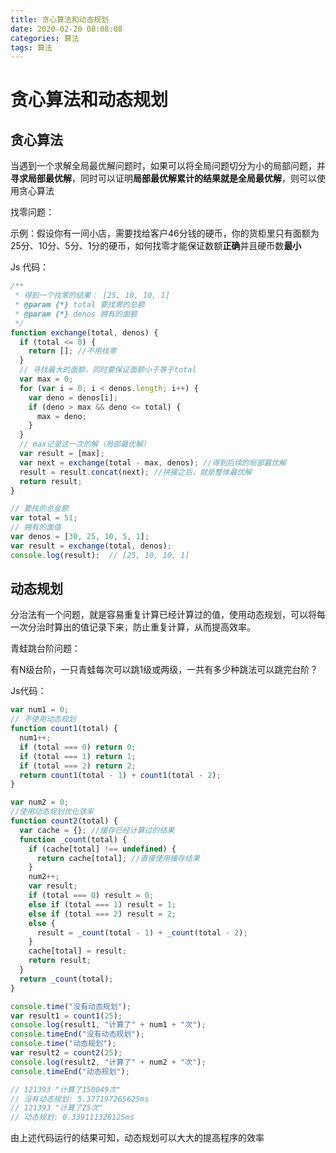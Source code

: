 ```yaml
---
title: 贪心算法和动态规划
date: 2020-02-20 08:08:08
categories: 算法
tags: 算法
---
```


# 贪心算法和动态规划

## 贪心算法

当遇到一个求解全局最优解问题时，如果可以将全局问题切分为小的局部问题，并**寻求局部最优解**，同时可以证明**局部最优解累计的结果就是全局最优解**，则可以使用贪心算法

找零问题：

示例：假设你有一间小店，需要找给客户46分钱的硬币，你的货柜里只有面额为25分、10分、5分、1分的硬币，如何找零才能保证数额**正确**并且硬币数**最小**

Js 代码：
```js
/**
 * 得到一个找零的结果： [25, 10, 10, 1]
 * @param {*} total 要找零的总额
 * @param {*} denos 拥有的面额
 */
function exchange(total, denos) {
  if (total <= 0) {
    return []; //不用找零
  }
  // 寻找最大的面额，同时要保证面额小于等于total
  var max = 0;
  for (var i = 0; i < denos.length; i++) {
    var deno = denos[i];
    if (deno > max && deno <= total) {
      max = deno;
    }
  }
  // max记录这一次的解（局部最优解）
  var result = [max];
  var next = exchange(total - max, denos); //得到后续的局部最优解
  result = result.concat(next); //拼接之后，就是整体最优解
  return result;
}

// 要找的总金额
var total = 51;
// 拥有的面值
var denos = [30, 25, 10, 5, 1];
var result = exchange(total, denos);
console.log(result);  // [25, 10, 10, 1]

```

## 动态规划

分治法有一个问题，就是容易重复计算已经计算过的值，使用动态规划，可以将每一次分治时算出的值记录下来，防止重复计算，从而提高效率。

青蛙跳台阶问题：

有N级台阶，一只青蛙每次可以跳1级或两级，一共有多少种跳法可以跳完台阶？

Js代码：
```js
var num1 = 0;
// 不使用动态规划
function count1(total) {
  num1++;
  if (total === 0) return 0;
  if (total === 1) return 1;
  if (total === 2) return 2;
  return count1(total - 1) + count1(total - 2);
}

var num2 = 0;
//使用动态规划优化效率
function count2(total) {
  var cache = {}; //缓存已经计算过的结果
  function _count(total) {
    if (cache[total] !== undefined) {
      return cache[total]; //直接使用缓存结果
    }
    num2++;
    var result;
    if (total === 0) result = 0;
    else if (total === 1) result = 1;
    else if (total === 2) result = 2;
    else {
      result = _count(total - 1) + _count(total - 2);
    }
    cache[total] = result;
    return result;
  }
  return _count(total);
}

console.time("没有动态规划");
var result1 = count1(25);
console.log(result1, "计算了" + num1 + "次");
console.timeEnd("没有动态规划");
console.time("动态规划");
var result2 = count2(25);
console.log(result2, "计算了" + num2 + "次");
console.timeEnd("动态规划");

// 121393 "计算了150049次"
// 没有动态规划: 5.377197265625ms
// 121393 "计算了25次"
// 动态规划: 0.339111328125ms
```
由上述代码运行的结果可知，动态规划可以大大的提高程序的效率
